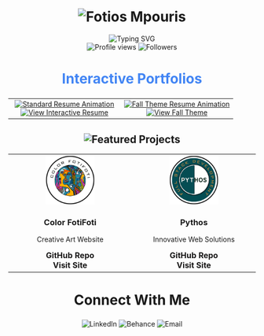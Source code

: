 <!-- Top Name Section -->
<h1 align="center">
  <!-- Animated Name with Color -->
  <img src="https://readme-typing-svg.herokuapp.com?font=Montserrat&size=50&weight=900&duration=4000&pause=500&color=355E3B&center=true&vCenter=true&repeat=true&width=600&height=80&lines=FOTIOS+MPOURIS" alt="Fotios Mpouris"/>
</h1>

<!-- Animated Subtitle -->
<div align="center">
  <img src="https://readme-typing-svg.herokuapp.com?font=Fira+Code&duration=3000&pause=1000&color=2F85D0&center=true&vCenter=true&repeat=true&width=435&lines=2D+%26+3D+Artist;Creative+Developer;Animation+Specialist;AI+Integration+Expert" alt="Typing SVG" />
</div>

<!-- Profile Stats Section -->
<div align="center">
  <img src="https://komarev.com/ghpvc/?username=fotiosmpouris&label=Profile%20Views&color=70A5FD&style=flat-square" alt="Profile views"/>
  <img src="https://img.shields.io/github/followers/fotiosmpouris?label=Followers&style=flat-square&color=70A5FD" alt="Followers"/>
</div>

<!-- Interactive Portfolio Section -->
<h2 align="center" style="font-weight: bold; font-size: 28px; color: #4285F4;">
  Interactive Portfolios
</h2>
<div align="center">
  <table>
    <tr>
      <td align="center" width="50%">
        <a href="https://fotiosmpouris.github.io/resume/#">
          <img src="https://raw.githubusercontent.com/FotiosMpouris/FotiosMpouris/main/assets/standard-resume.gif" alt="Standard Resume Animation" width="400">
        </a>
        <br>
        <a href="https://fotiosmpouris.github.io/resume/#">
          <img src="https://readme-typing-svg.herokuapp.com?font=Fira+Code&color=4285F4&size=20&center=true&vCenter=true&width=400&lines=View+Interactive+Resume" alt="View Interactive Resume"/>
        </a>
      </td>
      <td align="center" width="50%">
        <a href="https://fotiosmpouris.github.io/TestCopyResumeFallTheme/">
          <img src="https://raw.githubusercontent.com/FotiosMpouris/FotiosMpouris/main/assets/fall-resume.gif" alt="Fall Theme Resume Animation" width="400">
        </a>
        <br>
        <a href="https://fotiosmpouris.github.io/TestCopyResumeFallTheme/">
          <img src="https://readme-typing-svg.herokuapp.com?font=Fira+Code&color=FF6B6B&size=20&center=true&vCenter=true&width=400&lines=View+Fall+Theme" alt="View Fall Theme"/>
        </a>
      </td>
    </tr>
  </table>
</div>

<!-- Featured Projects Section -->
<h2 align="center">
  <img src="https://readme-typing-svg.herokuapp.com?font=Fira+Code&size=28&pause=1000&color=4285F4&center=true&vCenter=true&width=500&lines=Featured+Projects" alt="Featured Projects"/>
</h2>
<div align="center">
  <table>
    <tr>
      <td width="33%" align="center">
        <img src="https://raw.githubusercontent.com/FotiosMpouris/FotiosMpouris/main/assets/fotifotilogo.png" width="100" height="100" alt="Color FotiFoti">
        <h3>Color FotiFoti</h3>
        <p>Creative Art Website</p>
        <a href="https://github.com/FotiosMpouris/colorfotifoti-site" style="font-weight: bold; font-size: 16px; color: #181717; text-decoration: none;">
          GitHub Repo
        </a>
        <br>
        <a href="https://colorfotifoti.com" style="font-weight: bold; font-size: 16px; color: #181717; text-decoration: none;">
          Visit Site
        </a>
      </td>
      <td width="33%" align="center">
        <img src="https://raw.githubusercontent.com/FotiosMpouris/FotiosMpouris/main/assets/pythos-logo.png" width="100" height="100" alt="Pythos">
        <h3>Pythos</h3>
        <p>Innovative Web Solutions</p>
        <a href="https://github.com/FotiosMpouris/Pythos/tree/main/assets/images" style="font-weight: bold; font-size: 16px; color: #181717; text-decoration: none;">
          GitHub Repo
        </a>
        <br>
        <a href="https://pythos.app" style="font-weight: bold; font-size: 16px; color: #181717; text-decoration: none;">
          Visit Site
        </a>
      </td>
    </tr>
  </table>
</div>

<!-- Connect Section -->
<h2 align="center" style="font-weight: bold; font-size: 28px;">
  Connect With Me
</h2>
<p align="center">
  <a href="https://www.linkedin.com/in/fotios-mpouris-57728b240/" target="_blank" style="text-decoration: none;">
    <img src="https://img.shields.io/badge/LinkedIn-0077B5?style=flat-square&logo=linkedin&logoColor=white" alt="LinkedIn"/>
  </a>
  <a href="https://www.behance.net/fotiosmpouris" target="_blank" style="text-decoration: none;">
    <img src="https://img.shields.io/badge/Behance-1769FF?style=flat-square&logo=behance&logoColor=white" alt="Behance"/>
  </a>
  <a href="mailto:fotiosmpouris@gmail.com" style="text-decoration: none;">
    <img src="https://img.shields.io/badge/Email-D14836?style=flat-square&logo=gmail&logoColor=white" alt="Email"/>
  </a>
</p>
